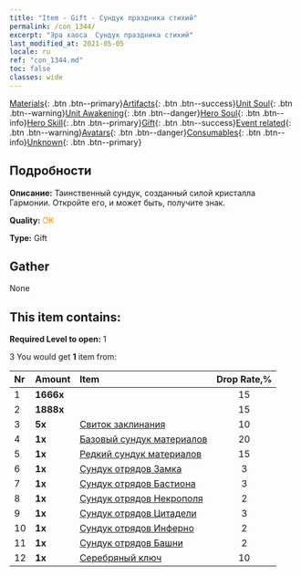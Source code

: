 ```yaml
---
title: "Item - Gift - Сундук праздника стихий"
permalink: /con_1344/
excerpt: "Эра хаоса  Сундук праздника стихий"
last_modified_at: 2021-05-05
locale: ru
ref: "con_1344.md"
toc: false
classes: wide
---
```

 [Materials](/ItemsRU/){: .btn .btn--primary}[Artifacts](/ItemsRU/Artifacts/){: .btn .btn--success}[Unit Soul](/ItemsRU/UnitSoul/){: .btn .btn--warning}[Unit Awakening](/ItemsRU/UnitAwakening/){: .btn .btn--danger}[Hero Soul](/ItemsRU/HeroSoul/){: .btn .btn--info}[Hero Skill](/ItemsRU/HeroSkill/){: .btn .btn--primary}[Gift](/ItemsRU/Gift/){: .btn .btn--success}[Event related](/ItemsRU/Events/){: .btn .btn--warning}[Avatars](/ItemsRU/Avatars/){: .btn .btn--danger}[Consumables](/ItemsRU/Consumables/){: .btn .btn--info}[Unknown](/ItemsRU/Unknown/){: .btn .btn--primary}

## Подробности
 **Описание:** Таинственный сундук, созданный силой кристалла Гармонии. Откройте его, и может быть, получите знак.

 **Quality:** <span style="color: #FF8C00">OK</span>

 **Type:** Gift

## Gather

  None

## This item contains:

 **Required Level to open:** 1

 3 You would get **1** item  from:

  | Nr | Amount |     Item    | Drop Rate,% |
  |:---|:-------|:------------|:---------:|
  | 1 |  **1666x** | <i class="fas fa-coins"/> | 15 | 
  | 2 |  **1888x** | <i class="fas fa-coins"/> | 15 | 
  | 3 |  **5x** | [Свиток заклинания](/ItemsRU/con_694/) | 10 | 
  | 4 |  **1x** | [Базовый сундук материалов](/ItemsRU/con_756/) | 20 | 
  | 5 |  **1x** | [Редкий сундук материалов](/ItemsRU/con_757/) | 15 | 
  | 6 |  **1x** | [Сундук отрядов Замка](/ItemsRU/con_1269/) | 3 | 
  | 7 |  **1x** | [Сундук отрядов Бастиона](/ItemsRU/con_1270/) | 3 | 
  | 8 |  **1x** | [Сундук отрядов Некрополя](/ItemsRU/con_1271/) | 2 | 
  | 9 |  **1x** | [Сундук отрядов Цитадели](/ItemsRU/con_1272/) | 3 | 
  | 10 |  **1x** | [Сундук отрядов Инферно](/ItemsRU/con_1273/) | 2 | 
  | 11 |  **1x** | [Сундук отрядов Башни](/ItemsRU/con_1274/) | 2 | 
  | 12 |  **1x** | [Серебряный ключ](/ItemsRU/con_693/) | 10 | 
